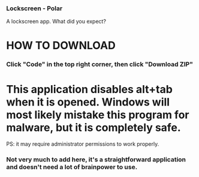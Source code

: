 ### Lockscreen - Polar
A lockscreen app. What did you expect?

# HOW TO DOWNLOAD
### Click "Code" in the top right corner, then click "Download ZIP"

# This application disables alt+tab when it is opened. Windows will most likely mistake this program for malware, but it is completely safe.
PS: it may require administrator permissions to work properly.

### Not very much to add here, it's a straightforward application and doesn't need a lot of brainpower to use.

